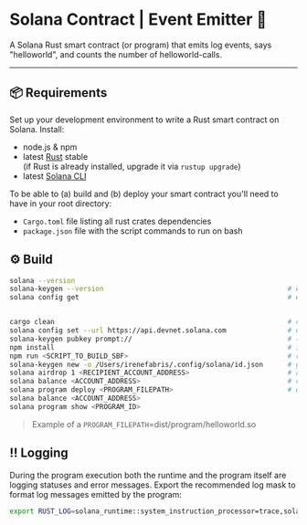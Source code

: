 # Solana Contract | Event Emitter :satellite:
A Solana Rust smart contract (or program) that emits log events, says "helloworld", and counts the number of helloworld-calls.

---

## :package: Requirements
Set up your development environment to write a Rust smart contract on Solana. Install:

 - node.js & npm
 - latest [Rust](https://rustup.rs/) stable <br/>
   (if Rust is already installed, upgrade it via `rustup upgrade`)
 - latest [Solana CLI](https://docs.solana.com/cli/install-solana-cli-tools)

To be able to (a) build and (b) deploy your smart contract you'll need to have in your root directory:

 - `Cargo.toml` file listing all rust crates dependencies
 - `package.json` file with the script commands to run on bash


## :gear: Build
```bash
solana --version                                            
solana-keygen --version                                             # ensure keygen is installed
solana config get                                                   # ensure devnet path exists


cargo clean                                                         # clean up rust files
solana config set --url https://api.devnet.solana.com               # declare path to devnet
solana-keygen pubkey prompt://                                      # (optional) derive a pubkey from a seed phrase and a passphrase
npm install                                                         # install npm dependencies
npm run <SCRIPT_TO_BUILD_SBF>                                       # run a build script contained in package.json
solana-keygen new -o /Users/irenefabris/.config/solana/id.json      # generate new keypair and save it locally
solana airdrop 1 <RECIPIENT_ACCOUNT_ADDRESS>                        # airdrop devnet SOL to a wallet address
solana balance <ACCOUNT_ADDRESS>                                    # check account balance
solana program deploy <PROGRAM_FILEPATH>                            # deploy to location of the program's shared object (the program binary .so)
solana balance <ACCOUNT_ADDRESS>  
solana program show <PROGRAM_ID>
```

> Example of a `PROGRAM_FILEPATH`=dist/program/helloworld.so



## :bangbang: Logging
During the program execution both the runtime and the program itself are logging statuses and error messages. Export the recommended log mask to format log messages emitted by the program:
```bash
export RUST_LOG=solana_runtime::system_instruction_processor=trace,solana_runtime::message_processor=info,solana_bpf_loader=debug,solana_rbpf=debug
```
